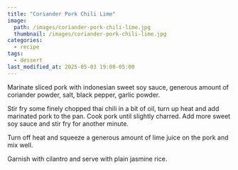 ```yaml
---
title: "Coriander Pork Chili Lime"
image: 
  path: /images/coriander-pork-chili-lime.jpg
  thumbnail: /images/coriander-pork-chili-lime.jpg
categories:
  - recipe
tags:
  - dessert
last_modified_at: 2025-05-03 19:00-05:00
---
```



Marinate sliced pork with indonesian sweet soy sauce, generous amount of coriander powder, salt, black pepper, garlic powder.

Stir fry some finely chopped thai chili in a bit of oil, turn up heat and add marinated pork to the pan. Cook pork until slightly charred. Add more sweet soy sauce and stir fry for another minute.

Turn off heat and squeeze a generous amount of lime juice on the pork and mix well.

Garnish with cilantro and serve with plain jasmine rice.